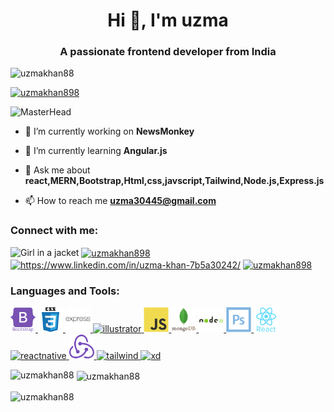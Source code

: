 <h1 align="center">Hi 👋, I'm uzma</h1>
<h3 align="center">A passionate frontend developer from India</h3>

<p align="left"> <img src="https://komarev.com/ghpvc/?username=uzmakhan88&label=Profile%20views&color=0e75b6&style=flat" alt="uzmakhan88" /> </p>

<p align="left"> <a href="https://twitter.com/uzmakhan898" target="blank"><img src="https://img.shields.io/twitter/follow/uzmakhan898?logo=twitter&style=for-the-badge" alt="uzmakhan898" /></a> </p>

![MasterHead](https://i2.wp.com/vibeforgenz.lk/wp-content/uploads/2021/11/ApprehensiveDrearyCaimanlizard-size_restricted.gif?fit=560%2C460&ssl=1)
- 🔭 I’m currently working on **NewsMonkey**


- 🌱 I’m currently learning **Angular.js**

- 💬 Ask me about **react,MERN,Bootstrap,Html,css,javscript,Tailwind,Node.js,Express.js**

- 📫 How to reach me **uzma30445@gmail.com**

<h3 align="left">Connect with me:</h3>
<p align="left">
<img src="https://c.tenor.com/XZXO-gtvIdUAAAAd/dan-coding.gif" alt="Girl in a jacket" width:"400" > 
<a href="https://twitter.com/uzmakhan898" target="blank"><img align="center" src="https://raw.githubusercontent.com/rahuldkjain/github-profile-readme-generator/master/src/images/icons/Social/twitter.svg" alt="uzmakhan898" height="30" width="40" /></a>
<a href="https://linkedin.com/in/https://www.linkedin.com/in/uzma-khan-7b5a30242/" target="blank"><img align="center" src="https://raw.githubusercontent.com/rahuldkjain/github-profile-readme-generator/master/src/images/icons/Social/linked-in-alt.svg" alt="https://www.linkedin.com/in/uzma-khan-7b5a30242/" height="30" width="40" /></a>
<a href="https://instagram.com/uzmakhan898" target="blank"><img align="center" src="https://raw.githubusercontent.com/rahuldkjain/github-profile-readme-generator/master/src/images/icons/Social/instagram.svg" alt="uzmakhan898" height="30" width="40" /></a>
</p>

<h3 align="left">Languages and Tools:</h3>
<p align="left"> <a href="https://getbootstrap.com" target="_blank" rel="noreferrer"> <img src="https://raw.githubusercontent.com/devicons/devicon/master/icons/bootstrap/bootstrap-plain-wordmark.svg" alt="bootstrap" width="40" height="40"/> </a> <a href="https://www.w3schools.com/css/" target="_blank" rel="noreferrer"> <img src="https://raw.githubusercontent.com/devicons/devicon/master/icons/css3/css3-original-wordmark.svg" alt="css3" width="40" height="40"/> </a> <a href="https://expressjs.com" target="_blank" rel="noreferrer"> <img src="https://raw.githubusercontent.com/devicons/devicon/master/icons/express/express-original-wordmark.svg" alt="express" width="40" height="40"/> </a> <a href="https://www.adobe.com/in/products/illustrator.html" target="_blank" rel="noreferrer"> <img src="https://www.vectorlogo.zone/logos/adobe_illustrator/adobe_illustrator-icon.svg" alt="illustrator" width="40" height="40"/> </a> <a href="https://developer.mozilla.org/en-US/docs/Web/JavaScript" target="_blank" rel="noreferrer"> <img src="https://raw.githubusercontent.com/devicons/devicon/master/icons/javascript/javascript-original.svg" alt="javascript" width="40" height="40"/> </a> <a href="https://www.mongodb.com/" target="_blank" rel="noreferrer"> <img src="https://raw.githubusercontent.com/devicons/devicon/master/icons/mongodb/mongodb-original-wordmark.svg" alt="mongodb" width="40" height="40"/> </a> <a href="https://nodejs.org" target="_blank" rel="noreferrer"> <img src="https://raw.githubusercontent.com/devicons/devicon/master/icons/nodejs/nodejs-original-wordmark.svg" alt="nodejs" width="40" height="40"/> </a> <a href="https://www.photoshop.com/en" target="_blank" rel="noreferrer"> <img src="https://raw.githubusercontent.com/devicons/devicon/master/icons/photoshop/photoshop-line.svg" alt="photoshop" width="40" height="40"/> </a> <a href="https://reactjs.org/" target="_blank" rel="noreferrer"> <img src="https://raw.githubusercontent.com/devicons/devicon/master/icons/react/react-original-wordmark.svg" alt="react" width="40" height="40"/> </a> <a href="https://reactnative.dev/" target="_blank" rel="noreferrer"> <img src="https://reactnative.dev/img/header_logo.svg" alt="reactnative" width="40" height="40"/> </a> <a href="https://redux.js.org" target="_blank" rel="noreferrer"> <img src="https://raw.githubusercontent.com/devicons/devicon/master/icons/redux/redux-original.svg" alt="redux" width="40" height="40"/> </a> <a href="https://tailwindcss.com/" target="_blank" rel="noreferrer"> <img src="https://www.vectorlogo.zone/logos/tailwindcss/tailwindcss-icon.svg" alt="tailwind" width="40" height="40"/> </a> <a href="https://www.adobe.com/products/xd.html" target="_blank" rel="noreferrer"> <img src="https://cdn.worldvectorlogo.com/logos/adobe-xd.svg" alt="xd" width="40" height="40"/> </a> </p>

<p><img align="left" src="https://github-readme-stats.vercel.app/api/top-langs?username=uzmakhan88&show_icons=true&locale=en&layout=compact" alt="uzmakhan88" /></p>

<p>&nbsp;<img align="center" src="https://github-readme-stats.vercel.app/api?username=uzmakhan88&show_icons=true&locale=en" alt="uzmakhan88" /></p>

<p><img align="center" src="https://github-readme-streak-stats.herokuapp.com/?user=uzmakhan88&" alt="uzmakhan88" /></p>
